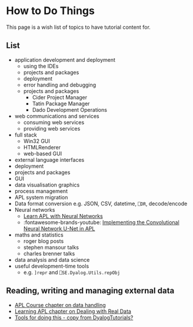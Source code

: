 # How to Do Things
This page is a wish list of topics to have tutorial content for.

## List
- application development and deployment
  - using the IDEs
  - projects and packages
  - deployment
  - error handling and debugging
  - projects and packages
    - Cider Project Manager
    - Tatin Package Manager
    - Dado Development Operations
- web communications and services
  - consuming web services
  - providing web services
- full stack
  - Win32 GUI
  - HTMLRenderer
  - web-based GUI
- external language interfaces
- deployment
- projects and packages
- GUI
- data visualisation graphics
- process management
- APL system migration
- Data format conversion e.g. JSON, CSV, datetime, `⎕DR`, decode/encode
- Neural networks
	- [Learn APL with Neural Networks]()
	- <span class="logo-youtube">:fontawesome-brands-youtube:</span> [Implementing the Convolutional Neural Network U-Net in APL](https://dyalog.tv/Dyalog22/?v=LQz1b14YYiI)
- maths and statistics
  - roger blog posts
  - stephen mansour talks
  - charles brenner talks
- data analysis and data science
- useful development-time tools
  - e.g. `]repr` and `⎕SE.Dyalog.Utils.repObj`

## Reading, writing and managing external data
- [APL Course chapter on data handling](https://course.dyalog.com/Data/)
- [Learning APL chapter on Dealing with Real Data](https://xpqz.github.io/learnapl/io.html)
- [Tools for doing this - copy from DyalogTutorials?]()